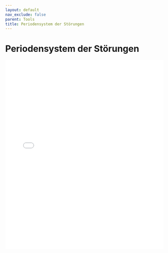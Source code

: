 ```yaml
---
layout: default
nav_exclude: false
parent: Tools
title: Periodensystem der Störungen
---
```

# Periodensystem der Störungen

<iframe name="myiFrame" src="/assets/PdS.html" allowfullscreen="true" frameborder="0" id="iFrameResizer0" scrolling="yes" style="min-height: 227px; width: 100%; overflow: hidden; height: 600px"></iframe>